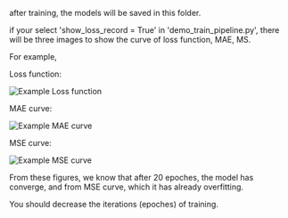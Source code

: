 after training, the models will be saved in this folder.

if your select 'show_loss_record = True' in 'demo_train_pipeline.py', there will be three images to show the curve of loss function, MAE, MS.

For example,

Loss function:

![Example Loss function](https://github.com/AllyHsieh/SWChulab/edit/main/DeepCAD-Z/pth/example/loss.png)

MAE curve:

![Example MAE curve](https://github.com/AllyHsieh/SWChulab/edit/main/DeepCAD-Z/pth/example/mae.png)

MSE curve:

![Example MSE curve](https://github.com/AllyHsieh/SWChulab/edit/main/DeepCAD-Z/pth/example/mse.png)

From these figures, we know that after 20 epoches, the model has converge, and from MSE curve, which it has already overfitting.

You should decrease the iterations (epoches) of training.
